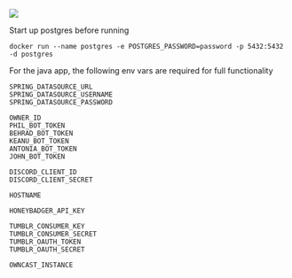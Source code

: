![](https://quay.io/repository/badfic/phil-bot-java/status)

Start up postgres before running

`docker run --name postgres -e POSTGRES_PASSWORD=password -p 5432:5432 -d postgres`

For the java app, the following env vars are required for full functionality
```
SPRING_DATASOURCE_URL
SPRING_DATASOURCE_USERNAME
SPRING_DATASOURCE_PASSWORD

OWNER_ID
PHIL_BOT_TOKEN
BEHRAD_BOT_TOKEN
KEANU_BOT_TOKEN
ANTONIA_BOT_TOKEN
JOHN_BOT_TOKEN

DISCORD_CLIENT_ID
DISCORD_CLIENT_SECRET

HOSTNAME

HONEYBADGER_API_KEY

TUMBLR_CONSUMER_KEY
TUMBLR_CONSUMER_SECRET
TUMBLR_OAUTH_TOKEN
TUMBLR_OAUTH_SECRET

OWNCAST_INSTANCE
```